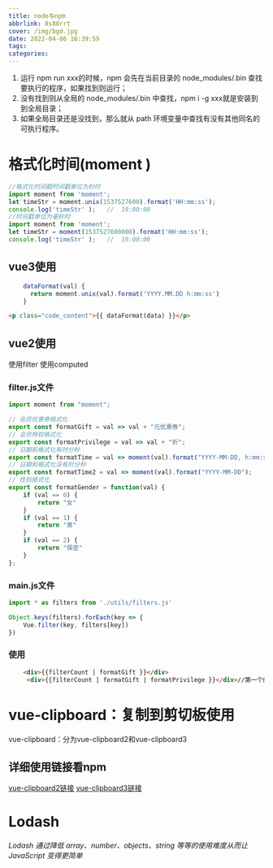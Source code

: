 ```yaml
---
title: node与npm
abbrlink: 8s88rrt
cover: /img/bgd.jpg
date: 2022-04-06 16:39:59
tags:
categories:
---
```




1. 运行 npm run xxx的时候，npm 会先在当前目录的 node_modules/.bin 查找要执行的程序，如果找到则运行；
2. 没有找到则从全局的 node_modules/.bin 中查找，npm i -g xxx就是安装到到全局目录；
3. 如果全局目录还是没找到，那么就从 path 环境变量中查找有没有其他同名的可执行程序。

<!-- more -->

# 格式化时间(moment )

```js
//格式化时间戳时间戳单位为秒时
import moment from 'moment';
let timeStr = moment.unix(1537527600).format('HH:mm:ss');
console.log('timeStr' );   //  19:00:00
//时间戳单位为毫秒时
import moment from 'moment';
let timeStr = moment(1537527600000).format('HH:mm:ss');
console.log('timeStr' );   //  19:00:00
```

## vue3使用

```js
    dataFormat(val) {
      return moment.unix(val).format('YYYY.MM.DD h:mm:ss')
    }
```
```html
<p class="code_content">{{ dataFormat(data) }}</p>
```

## vue2使用

使用filter  使用computed

### filter.js文件

```js
import moment from "moment";

// 会员优惠券格式化
export const formatGift = val => val + "元优惠券";
// 会员特权格式化
export const formatPrivilege = val => val + "折";
// 日期和格式化有时分秒
export const formatTime = val => moment(val).format("YYYY-MM-DD, h:mm:ss");
// 日期和格式化没有时分秒
export const formatTime2 = val => moment(val).format("YYYY-MM-DD");
// 性别格式化
export const formatGender = function(val) {
    if (val == 0) {
        return "女"
    }
    if (val == 1) {
        return "男"
    }
    if (val == 2) {
        return "保密"
    }
};
```
### main.js文件

```js
import * as filters from './utils/filters.js'

Object.keys(filters).forEach(key => {
    Vue.filter(key, filters[key])
})
```
### 使用

```html
    <div>{{filterCount | formatGift }}</div>
     <div>{{filterCount | formatGift | formatPrivilege }}</div>//第一个的返回值作为第二个的参数
```
# vue-clipboard：复制到剪切板使用
vue-clipboard：分为vue-clipboard2和vue-clipboard3
## 详细使用链接看npm
[vue-clipboard2链接](https://www.npmjs.com/package/vue-clipboard2)
[vue-clipboard3链接](https://www.npmjs.com/package/vue-clipboard3)
# Lodash

###### Lodash 通过降低 array、number、objects、string 等等的使用难度从而让 JavaScript 变得更简单
